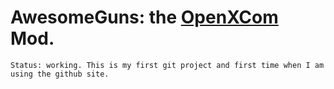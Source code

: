 # AwesomeGuns: the [OpenXCom](https://github.com/SupSuper/OpenXcom) Mod. 

    Status: working. This is my first git project and first time when I am using the github site. 

